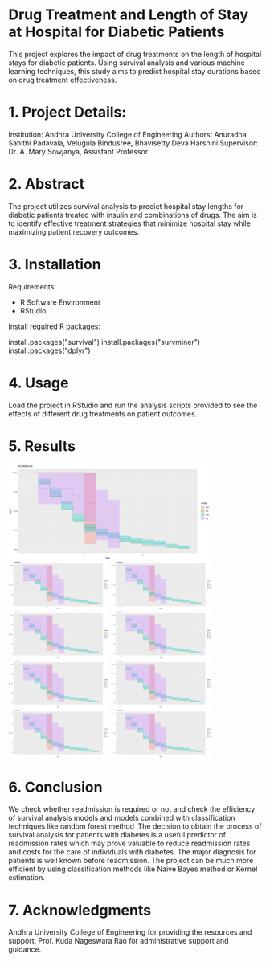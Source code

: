 # Drug Treatment and Length of Stay at Hospital for Diabetic Patients

This project explores the impact of drug treatments on the length of hospital stays for diabetic patients. Using survival analysis and various machine learning techniques, this study aims to predict hospital stay durations based on drug treatment effectiveness.

# 1. Project Details:
Institution: Andhra University College of Engineering
Authors: Anuradha Sahithi Padavala, Velugula Bindusree, Bhavisetty Deva Harshini
Supervisor: Dr. A. Mary Sowjanya, Assistant Professor

# 2. Abstract

The project utilizes survival analysis to predict hospital stay lengths for diabetic patients treated with insulin and combinations of drugs. The aim is to identify effective treatment strategies that minimize hospital stay while maximizing patient recovery outcomes.

# 3. Installation

Requirements:
- R Software Environment
- RStudio

Install required R packages:

install.packages("survival")
install.packages("survminer")
install.packages("dplyr")

# 4. Usage
Load the project in RStudio and run the analysis scripts provided to see the effects of different drug treatments on patient outcomes.

# 5. Results
<img src="results/Acarbose.png" alt="alt text" width="400"/>
<img src="results/Acarbose.png" alt="alt text" width="200"/>
<img src="results/Acarbose.png" alt="alt text" width="200"/>
<img src="results/Acarbose.png" alt="alt text" width="200"/>
<img src="results/Acarbose.png" alt="alt text" width="200"/>
<img src="results/Acarbose.png" alt="alt text" width="200"/>
<img src="results/Acarbose.png" alt="alt text" width="200"/>
<img src="results/Acarbose.png" alt="alt text" width="200"/>
<img src="results/Acarbose.png" alt="alt text" width="200"/>


# 6. Conclusion
We check whether readmission is required or not and check the efficiency of survival analysis models and models combined with classification techniques like random forest method .The decision to obtain the process of survival analysis for patients with diabetes is a useful predictor of readmission rates which may prove valuable to reduce readmission rates and costs for the care of individuals with diabetes. The major diagnosis for patients is well known before readmission. The project can be much more efficient by using classification methods like Naive Bayes method or Kernel estimation.  

# 7. Acknowledgments
Andhra University College of Engineering for providing the resources and support.
Prof. Kuda Nageswara Rao for administrative support and guidance.

